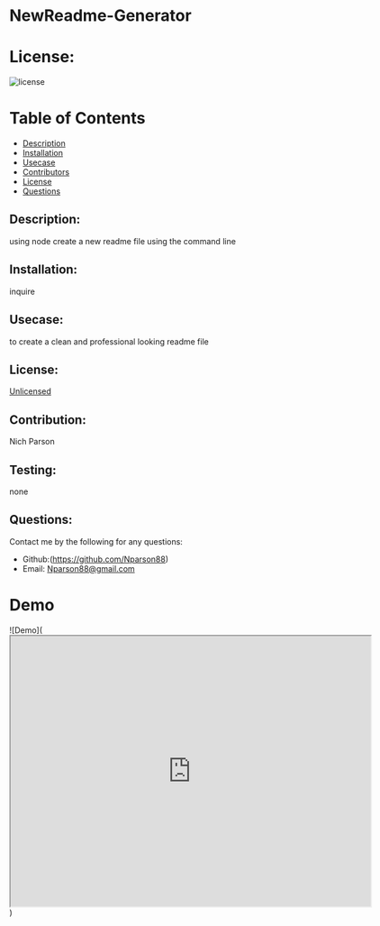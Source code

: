  # NewReadme-Generator
# License: 
![license](https://img.shields.io/badge/License-[Unlicensed](Unlicensed.txt)-blue?style=for-the-badge&logo=appveyor.svg)
# Table of Contents 
* [Description](#description)
* [Installation](#installation)
* [Usecase](#Usecase)
* [Contributors](#contributors)
* [License](#license)
* [Questions](#questions)
    
## Description: 
using node create a new readme file using the command line
## Installation: 
inquire
## Usecase: 
to create a clean and professional looking readme file
## License: 
[Unlicensed](Unlicensed.txt)
## Contribution: 
Nich Parson
## Testing: 
none
## Questions: 
Contact me by the following for any questions:
* Github:(https://github.com/Nparson88)
* Email: Nparson88@gmail.com 
# Demo
![Demo](<iframe src="https://drive.google.com/file/d/1YVrjPgUqDTml1YFP5xPE_MJdRXb7GJYG/preview" width="640" height="480"></iframe>)